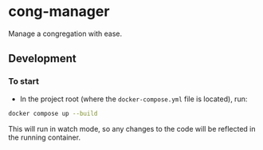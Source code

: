# cong-manager

Manage a congregation with ease.

## Development

### To start

- In the project root (where the `docker-compose.yml` file is located), run:

```bash
docker compose up --build
```

This will run in watch mode, so any changes to the code will be reflected in the running container.

